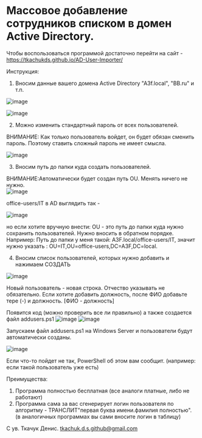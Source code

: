 <h1>Массовое добавление сотрудников списком в домен Active Directory.</h1>


Чтобы воспользоваться программой достаточно перейти на сайт - https://tkachukds.github.io/AD-User-Importer/

Инструкция:
1. Вносим данные вашего домена Aсtive Directory "A3f.local", "BB.ru" и т.п.
   
![image](https://github.com/tkachukds/AD-User-Importer/assets/103854079/7bb8846d-ed2c-4443-9816-72da9c665969)

![image](https://github.com/tkachukds/AD-User-Importer/assets/103854079/e39d6f10-4845-43b5-bdc9-c24e56c1c3c7)



2. Можно изменить стандартный пароль от всех пользователей.

 ВНИМАНИЕ: Как только пользователь войдет, он будет обязан сменить пароль. Поэтому ставить сложный пароль не имеет смысла.

![image](https://github.com/tkachukds/AD-User-Importer/assets/103854079/c11198d6-5516-4fad-9507-75fb57bd0175)


 3. Вносим путь до папки куда создать пользователей.

ВНИМАНИЕ:Автоматически будет создан путь OU.
Менять ничего не нужно.    
![image](https://github.com/tkachukds/AD-User-Importer/assets/103854079/910578f0-0e9b-4407-9abb-aa1344c9684c)

office-users/IT в AD выглядить так - 

![image](https://github.com/tkachukds/AD-User-Importer/assets/103854079/eb9b38f4-d3c7-464f-ad91-ba354dfc3aaf)


но если хотите вручную внести:
OU - это путь до папки куда нужно сохранить пользователей. Нужно вносить в обратном порядке. Например:
Путь до папки у меня такой: A3F.local/office-users/IT, значит нужно указать : OU=IT,OU=office-users,DC=A3F,DC=local. 

4. Вносим список пользователей, которых нужно добавить и нажимаем СОЗДАТЬ
   
![image](https://github.com/tkachukds/AD-User-Importer/assets/103854079/56baa55c-b1a2-41af-beae-ed1ac1a80133)


Новый пользователь - новая строка. 
Отчество указывать не обязательно. Если хотите добавить должность, после ФИО добавьте тере (-) и должность. [ФИО - должность]

Появится код (можно проверить все ли правильно) а также создается файл  addusers.ps1
![image](https://github.com/tkachukds/AD-User-Importer/assets/103854079/0f05bd5f-a317-4e2f-ac63-8c0a8f7cdc9b)
![image](https://github.com/tkachukds/AD-User-Importer/assets/103854079/999e1c4d-528d-478d-995c-1ea956aa6bb0)


Запускаем файл addusers.ps1 на Windows Server и пользователи будут автоматически созданы.


![image](https://github.com/tkachukds/AD-User-Importer/assets/103854079/b38b27f2-8594-4967-84c8-1ca137adf84e)

Если что-то пойдет не так, PowerShell об этом вам сообщит. (например: если такой пользователь уже есть)



Преимущества:
1. Программа полностью бесплатная (все аналоги платные, либо не работают)
2. Программа сама за вас сгенерирует логин пользователя по алгоритму - ТРАНСЛИТ"первая буква имени.фамилия полностью". (в аналогичных программах вы сами вносите логин в таблицу)

   
С ув. Ткачук Денис. tkachuk.d.s.github@gmail.com

